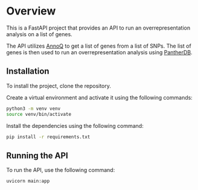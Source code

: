 # Overview

This is a FastAPI project that provides an API to run an overrepresentation analysis on a list of genes.

The API utilizes [AnnoQ](http://annoq.org/) to get a list of genes from a list of SNPs. The list of genes is then used to run an overrepresentation analysis using [PantherDB](https://pantherdb.org/).

## Installation

To install the project, clone the repository.

Create a virtual environment and activate it using the following commands:

```bash
python3 -m venv venv
source venv/bin/activate
```

Install the dependencies using the following command:

```bash
pip install -r requirements.txt
```

## Running the API

To run the API, use the following command:

```bash
uvicorn main:app
```

